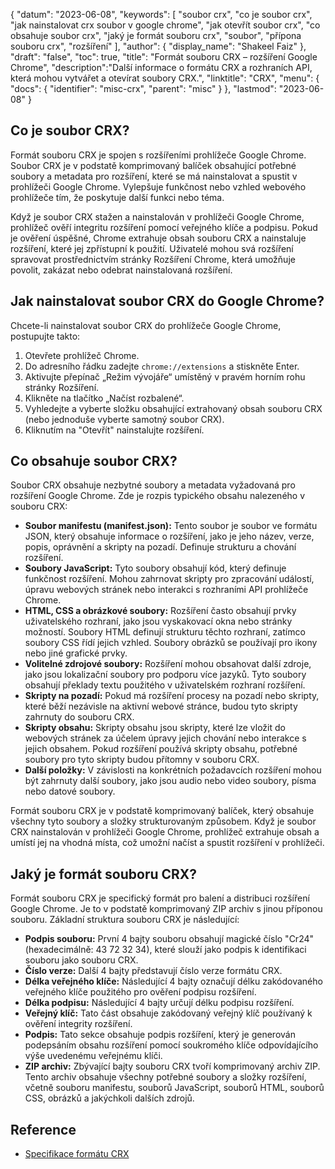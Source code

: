 {
"datum": "2023-06-08",
  "keywords": [
"soubor crx",
"co je soubor crx",
"jak nainstalovat crx soubor v google chrome",
"jak otevřít soubor crx",
"co obsahuje soubor crx",
"jaký je formát souboru crx",
"soubor",
"přípona souboru crx",
"rozšíření"
],
  "author": {
"display_name": "Shakeel Faiz"
},
"draft": "false",
"toc": true,
"title": "Formát souboru CRX – rozšíření Google Chrome",
  "description":"Další informace o formátu CRX a rozhraních API, která mohou vytvářet a otevírat soubory CRX.",
"linktitle": "CRX",
  "menu": {
    "docs": {
      "identifier": "misc-crx",
      "parent": "misc"
}
},
"lastmod": "2023-06-08"
}

## Co je soubor CRX?

Formát souboru CRX je spojen s rozšířeními prohlížeče Google Chrome. Soubor CRX je v podstatě komprimovaný balíček obsahující potřebné soubory a metadata pro rozšíření, které se má nainstalovat a spustit v prohlížeči Google Chrome. Vylepšuje funkčnost nebo vzhled webového prohlížeče tím, že poskytuje další funkci nebo téma.

Když je soubor CRX stažen a nainstalován v prohlížeči Google Chrome, prohlížeč ověří integritu rozšíření pomocí veřejného klíče a podpisu. Pokud je ověření úspěšné, Chrome extrahuje obsah souboru CRX a nainstaluje rozšíření, které jej zpřístupní k použití. Uživatelé mohou svá rozšíření spravovat prostřednictvím stránky Rozšíření Chrome, která umožňuje povolit, zakázat nebo odebrat nainstalovaná rozšíření.

## Jak nainstalovat soubor CRX do Google Chrome?

Chcete-li nainstalovat soubor CRX do prohlížeče Google Chrome, postupujte takto:

1. Otevřete prohlížeč Chrome.
2. Do adresního řádku zadejte `chrome://extensions` a stiskněte Enter.
3. Aktivujte přepínač „Režim vývojáře“ umístěný v pravém horním rohu stránky Rozšíření.
4. Klikněte na tlačítko „Načíst rozbalené“.
5. Vyhledejte a vyberte složku obsahující extrahovaný obsah souboru CRX (nebo jednoduše vyberte samotný soubor CRX).
6. Kliknutím na "Otevřít" nainstalujte rozšíření.

## Co obsahuje soubor CRX?

Soubor CRX obsahuje nezbytné soubory a metadata vyžadovaná pro rozšíření Google Chrome. Zde je rozpis typického obsahu nalezeného v souboru CRX:

- **Soubor manifestu (manifest.json):** Tento soubor je soubor ve formátu JSON, který obsahuje informace o rozšíření, jako je jeho název, verze, popis, oprávnění a skripty na pozadí. Definuje strukturu a chování rozšíření.
- **Soubory JavaScript:** Tyto soubory obsahují kód, který definuje funkčnost rozšíření. Mohou zahrnovat skripty pro zpracování událostí, úpravu webových stránek nebo interakci s rozhraními API prohlížeče Chrome.
- **HTML, CSS a obrázkové soubory:** Rozšíření často obsahují prvky uživatelského rozhraní, jako jsou vyskakovací okna nebo stránky možností. Soubory HTML definují strukturu těchto rozhraní, zatímco soubory CSS řídí jejich vzhled. Soubory obrázků se používají pro ikony nebo jiné grafické prvky.
- **Volitelné zdrojové soubory:** Rozšíření mohou obsahovat další zdroje, jako jsou lokalizační soubory pro podporu více jazyků. Tyto soubory obsahují překlady textu použitého v uživatelském rozhraní rozšíření.
- **Skripty na pozadí:** Pokud má rozšíření procesy na pozadí nebo skripty, které běží nezávisle na aktivní webové stránce, budou tyto skripty zahrnuty do souboru CRX.
- **Skripty obsahu:** Skripty obsahu jsou skripty, které lze vložit do webových stránek za účelem úpravy jejich chování nebo interakce s jejich obsahem. Pokud rozšíření používá skripty obsahu, potřebné soubory pro tyto skripty budou přítomny v souboru CRX.
- **Další položky:** V závislosti na konkrétních požadavcích rozšíření mohou být zahrnuty další soubory, jako jsou audio nebo video soubory, písma nebo datové soubory.

Formát souboru CRX je v podstatě komprimovaný balíček, který obsahuje všechny tyto soubory a složky strukturovaným způsobem. Když je soubor CRX nainstalován v prohlížeči Google Chrome, prohlížeč extrahuje obsah a umístí jej na vhodná místa, což umožní načíst a spustit rozšíření v prohlížeči.

## Jaký je formát souboru CRX?

Formát souboru CRX je specifický formát pro balení a distribuci rozšíření Google Chrome. Je to v podstatě komprimovaný ZIP archiv s jinou příponou souboru. Základní struktura souboru CRX je následující:

- **Podpis souboru:** První 4 bajty souboru obsahují magické číslo "Cr24" (hexadecimálně: 43 72 32 34), které slouží jako podpis k identifikaci souboru jako souboru CRX.
- **Číslo verze:** Další 4 bajty představují číslo verze formátu CRX.
- **Délka veřejného klíče:** Následující 4 bajty označují délku zakódovaného veřejného klíče použitého pro ověření podpisu rozšíření.
- **Délka podpisu:** Následující 4 bajty určují délku podpisu rozšíření.
- **Veřejný klíč:** Tato část obsahuje zakódovaný veřejný klíč používaný k ověření integrity rozšíření.
- **Podpis:** Tato sekce obsahuje podpis rozšíření, který je generován podepsáním obsahu rozšíření pomocí soukromého klíče odpovídajícího výše uvedenému veřejnému klíči.
- **ZIP archiv:** Zbývající bajty souboru CRX tvoří komprimovaný archiv ZIP. Tento archiv obsahuje všechny potřebné soubory a složky rozšíření, včetně souboru manifestu, souborů JavaScript, souborů HTML, souborů CSS, obrázků a jakýchkoli dalších zdrojů.

## Reference
* [Specifikace formátu CRX](https://groups.google.com/a/chromium.org/g/chromium-extensions/c/K3YIsNL_Et4)

